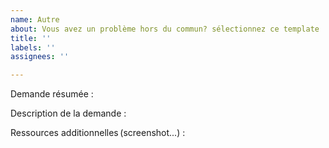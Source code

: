 ```yaml
---
name: Autre
about: Vous avez un problème hors du commun? sélectionnez ce template
title: ''
labels: ''
assignees: ''

---
```


Demande résumée : 

Description de la demande :

Ressources additionnelles (screenshot...) :
